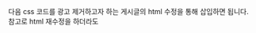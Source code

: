 다음 css 코드를 광고 제거하고자 하는 게시글의 html 수정을 통해 삽입하면 됩니다.  
참고로 html 재수정을 하더라도 <script> 태그는 볼 수 없으니 본 글을 북마크 해두시는 것을 추천드립니다.

## 코드

```
<style> .revenue_unit_wrap, .adsbygoogle { display: none !important; } </style>
```

## 원리

1. revenue\_unit\_wrap, adsbygoogle 클래스가 달려있는 광고를 display: none을 통해 제거합니다.
2. adsbygoogle 클래스의 경우 인라인 스타일을 이용하여 display 옵션을 주었기 때문에 css 최상위 우선순위 important을 주었습니다.

## 적용 예시

* 광고 제거 된 글: [5년차 네이버 면접관이 말하는 함께하고 싶은 개발자](https://puleugo.tistory.com/181)
* 광고가 있는 글: [\[한빛미디어 서평단\] 헤드퍼스트 자바 - 자바로 여는 무한한 객체지향 세계](https://puleugo.tistory.com/180)